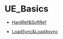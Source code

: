 # UE_Basics

- [HardRef&SoftRef](https://github.com/Nanfengzhiwo1/UE_Basics/issues/1)

- [LoadSync&LoadAsync]()
